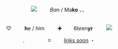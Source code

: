 <p align="center">
<img src=https://watermelon.crd.co/assets/images/gallery15/8c676890.gif?v=6332de85>     <i>Ba</i>n / Ma<b>ko</b> 、、
<p align="center">
  <p align="center">
<br> ♡     <b>h</b>e / <i>hi</i>m     ✚    6<i>te</i>en<b>yr</b>    <img src=https://64.media.tumblr.com/a1c0027e62d16af82a922c14b7bc38a0/e9b916412ef30b95-ed/s75x75_c1/75b67cbcfbc2efa3555400b62cea6bfd92e0a254.gifv>
<p align="center">
<p align="center">.      ⌑     <a href=https://github.com/vvardxn>links soon</a> ・
<p align="center">
